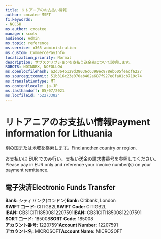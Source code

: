 ```yaml
---
title: リトアニアのお支払い情報
author: cmcatee-MSFT
f1.keywords:
- NOCSH
ms.author: cmcatee
manager: scotv
audience: Admin
ms.topic: reference
ms.service: o365-administration
ms.custom: CommercePayInfo
localization_priority: Normal
description: サブスクリプションを支払う送金先について説明します。
ROBOTS: NOINDEX, NOFOLLOW
ms.openlocfilehash: a2d3645129d38036c6399ec978eb605feacf6227
ms.sourcegitcommit: 51b316c23e070ab402a687f927e8fa01cb719c74
ms.translationtype: MT
ms.contentlocale: ja-JP
ms.lasthandoff: 05/07/2021
ms.locfileid: "52273382"
---
```

# <a name="payment-information-for-lithuania"></a><span data-ttu-id="9af21-103">リトアニアのお支払い情報</span><span class="sxs-lookup"><span data-stu-id="9af21-103">Payment information for Lithuania</span></span>

<span data-ttu-id="9af21-104">[別の国または地域を検索します](../billing-and-payments/pay-for-your-subscription.md)。</span><span class="sxs-lookup"><span data-stu-id="9af21-104">[Find another country or region](../billing-and-payments/pay-for-your-subscription.md).</span></span>

<span data-ttu-id="9af21-105">お支払いは EUR でのみ行い、支払い送金の請求書番号を参照してください。</span><span class="sxs-lookup"><span data-stu-id="9af21-105">Please pay in EUR only and reference your invoice number(s) on your payment remittance.</span></span>

## <a name="electronic-funds-transfer"></a><span data-ttu-id="9af21-106">電子決済</span><span class="sxs-lookup"><span data-stu-id="9af21-106">Electronic Funds Transfer</span></span>

<span data-ttu-id="9af21-107">**Bank:** シティバンク(ロンドン)</span><span class="sxs-lookup"><span data-stu-id="9af21-107">**Bank:** Citibank, London</span></span>  
<span data-ttu-id="9af21-108">**SWIFT コード:** CITIGB2L</span><span class="sxs-lookup"><span data-stu-id="9af21-108">**SWIFT Code:** CITIGB2L</span></span>  
<span data-ttu-id="9af21-109">**IBAN:** GB31CITI18500812207591</span><span class="sxs-lookup"><span data-stu-id="9af21-109">**IBAN:** GB31CITI18500812207591</span></span>  
<span data-ttu-id="9af21-110">**SORT コード:** 185008</span><span class="sxs-lookup"><span data-stu-id="9af21-110">**SORT Code:** 185008</span></span>  
<span data-ttu-id="9af21-111">**アカウント番号:** 12207591</span><span class="sxs-lookup"><span data-stu-id="9af21-111">**Account Number:** 12207591</span></span>  
<span data-ttu-id="9af21-112">**アカウント名:** MICROSOFT</span><span class="sxs-lookup"><span data-stu-id="9af21-112">**Account Name:** MICROSOFT</span></span>